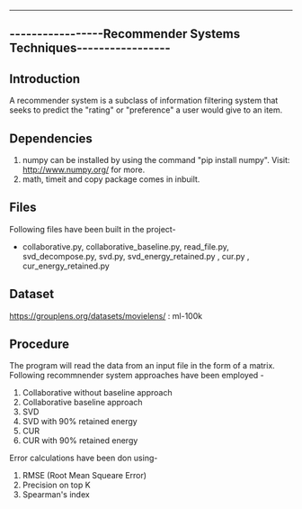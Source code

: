--------------------------------------------------------------------------
-----------------Recommender Systems Techniques-----------------
--------------------------------------------------------------------------

Introduction
----------------

A recommender system is a subclass of information filtering system that seeks to predict the "rating" or "preference" a user would give to an item.


Dependencies
---------------

1. numpy can be installed by using the command "pip install numpy". Visit: http://www.numpy.org/ for more.
2. math, timeit and copy package comes in inbuilt.


Files
-------------
Following files have been built in the project-
* collaborative.py, collaborative_baseline.py,  read_file.py, svd_decompose.py, svd.py, svd_energy_retained.py , cur.py , cur_energy_retained.py


Dataset
-----------
https://grouplens.org/datasets/movielens/ : ml-100k


Procedure
-------------

The program will read the data from an input file in the form of a matrix.
Following recommnender system approaches have been employed -
1. Collaborative without baseline approach
2. Collaborative baseline approach
3. SVD
4. SVD with 90% retained energy
5. CUR 
6. CUR with 90% retained energy

Error calculations have been don using-
1. RMSE (Root Mean Squeare Error)
2. Precision on top K
3. Spearman's index 

